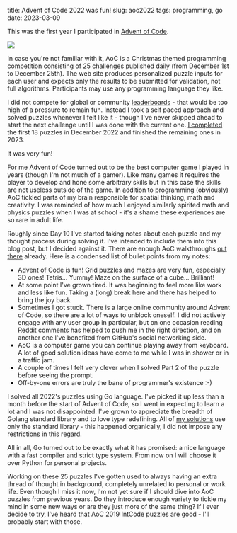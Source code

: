 title: Advent of Code 2022 was fun!
slug: aoc2022
tags: programming, go
date: 2023-03-09

This was the first year I participated in [Advent of Code].

[![]({static}/resources/aoc2022.svg)][my solutions]

In case you're not familiar with it, AoC is a Christmas themed programming
competition consisting of 25 challenges published daily (from December 1st to
December 25th). The web site produces personalized puzzle inputs for each user
and expects only the results to be submitted for validation, not full
algorithms. Participants may use any programming language they like.

I did not compete for global or community [leaderboards] - that would be too
high of a pressure to remain fun. Instead I took a self paced approach and
solved puzzles whenever I felt like it - though I've never skipped ahead to
start the next challenge until I was done with the current one.
[I completed][my solutions] the first 18 puzzles in December 2022 and finished the
remaining ones in 2023.

It was very fun!

For me Advent of Code turned out to be the best computer game I played in
years (though I'm not much of a gamer). Like many games it requires the player
to develop and hone some arbitrary skills but in this case the skills are not
useless outside of the game. In addition to programming (obviously) AoC
tickled parts of my brain responsible for spatial thinking, math and
creativity. I was reminded of how much I enjoyed similarly spirited
math and physics puzzles when I was at school - it's a shame these experiences are
so rare in adult life.

Roughly since Day 10 I've started taking notes about each puzzle and my
thought process during solving it. I've intended to include them into this
blog post, but I decided against it. There are enough AoC walkthroughs [out
there][walkthroughs] already. Here is a condensed list of bullet points from
my notes:

- Advent of Code is fun! Grid puzzles and mazes are very fun, especially 3D
  ones! Tetris... Yummy! Maze on the surface of a cube... Brilliant!
- At some point I've grown tired. It was beginning to feel more like work and
  less like fun. Taking a (long) break here and there has helped to bring 
  the joy back
- Sometimes I got stuck. There is a large online community around Advent of
  Code, so there are a lot of ways to unblock oneself. I did not actively
  engage with any user group in particular, but on one occasion reading Reddit
  comments has helped to push me in the right direction, and on another one
  I've benefited from GitHub's social networking side.
- AoC is a computer game you can continue playing away from keyboard. A lot of
  good solution ideas have come to me while I was in shower or in a traffic
  jam.
- A couple of times I felt very clever when I solved Part 2 of the puzzle
  before seeing the prompt.
- Off-by-one errors are truly the bane of programmer's existence :-)

I solved all 2022's puzzles using Go language. I've picked it up less than a
month before the start of Advent of Code, so I went in expecting to learn a
lot and I was not disappointed. I've grown to appreciate the breadth of Golang
standard library and to love type redefining. All of [my solutions] use only
the standard library - this happened organically, I did not impose any
restrictions in this regard.

All in all, Go turned out to be exactly what it has promised: a nice language
with a fast compiler and strict type system. From now on I will choose it over
Python for personal projects.

Working on these 25 puzzles I've gotten used to always having an extra thread of
thought in background, completely unrelated to personal or work life. Even
though I miss it now, I'm not yet sure if I should dive into AoC puzzles
from previous years. Do they introduce enough variety to tickle my mind in
some new ways or are they just more of the same thing? If I ever decide to
try, I've heard that AoC 2019 IntCode puzzles are good - I'll probably start
with those.

[Advent of Code]: https://adventofcode.com
[leaderboards]: https://adventofcode.com/2022/leaderboard
[walkthroughs]: https://www.google.com/search?q=%22advent+of+code%22+%222022%22+walkthrough
[my solutions]: https://github.com/sio/advent-of-code/tree/master/aoc2022
